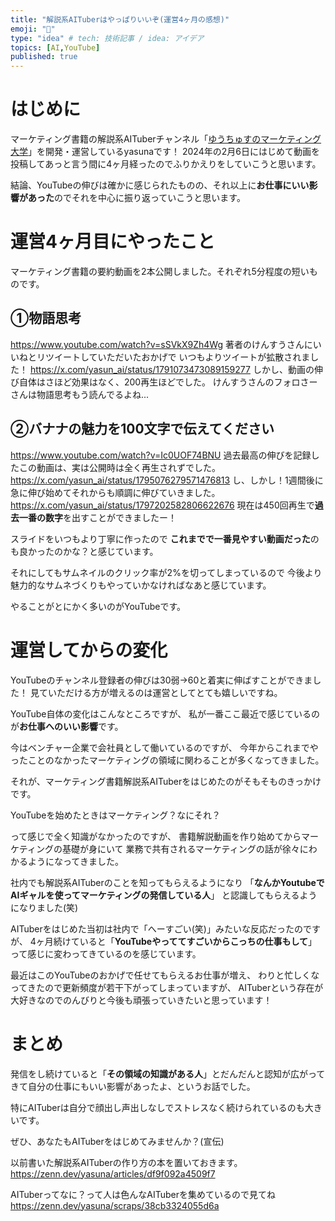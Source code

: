 ```yaml
---
title: "解説系AITuberはやっぱりいいぞ(運営4ヶ月の感想)"
emoji: "🐯"
type: "idea" # tech: 技術記事 / idea: アイデア
topics: [AI,YouTube]
published: true
---
```

# はじめに
マーケティング書籍の解説系AITuberチャンネル「[ゆうちゅすのマーケティング大学](https://www.youtube.com/@sns-university)」を開発・運営しているyasunaです！
2024年の2月6日にはじめて動画を投稿してあっと言う間に4ヶ月経ったのでふりかえりをしていこうと思います。

結論、YouTubeの伸びは確かに感じられたものの、それ以上に**お仕事にいい影響があった**のでそれを中心に振り返っていこうと思います。

# 運営4ヶ月目にやったこと
マーケティング書籍の要約動画を2本公開しました。それぞれ5分程度の短いものです。
## ①物語思考
https://www.youtube.com/watch?v=sSVkX9Zh4Wg
著者のけんすうさんにいいねとリツイートしていただいたおかげで
いつもよりツイートが拡散されました！
https://x.com/yasun_ai/status/1791073473089159277
しかし、動画の伸び自体はさほど効果はなく、200再生ほどでした。
けんすうさんのフォロさーさんは物語思考もう読んでるよね...

## ②バナナの魅力を100文字で伝えてください
https://www.youtube.com/watch?v=Ic0UOF74BNU
過去最高の伸びを記録したこの動画は、実は公開時は全く再生されずでした。
https://x.com/yasun_ai/status/1795076279571476813
し、しかし！1週間後に急に伸び始めてそれからも順調に伸びていきました。
https://x.com/yasun_ai/status/1797202582806622676
現在は450回再生で**過去一番の数字**を出すことができましたー！

スライドをいつもより丁寧に作ったので
**これまでで一番見やすい動画だった**のも良かったのかな？と感じています。

それにしてもサムネイルのクリック率が2%を切ってしまっているので
今後より魅力的なサムネづくりもやっていかなければなあと感じています。

やることがとにかく多いのがYouTubeです。

# 運営してからの変化
YouTubeのチャンネル登録者の伸びは30弱→60と着実に伸ばすことができました！
見ていただける方が増えるのは運営としてとても嬉しいですね。

YouTube自体の変化はこんなところですが、
私が一番ここ最近で感じているのが**お仕事へのいい影響**です。

今はベンチャー企業で会社員として働いているのですが、
今年からこれまでやったことのなかったマーケティングの領域に関わることが多くなってきました。

それが、マーケティング書籍解説系AITuberをはじめたのがそもそものきっかけです。

YouTubeを始めたときはマーケティング？なにそれ？

って感じで全く知識がなかったのですが、
書籍解説動画を作り始めてからマーケティングの基礎が身にいて
業務で共有されるマーケティングの話が徐々にわかるようになってきました。

社内でも解説系AITuberのことを知ってもらえるようになり
「**なんかYoutubeでAIギャルを使ってマーケティングの発信している人**」
と認識してもらえるようになりました(笑)

AITuberをはじめた当初は社内で「へーすごい(笑)」みたいな反応だったのですが、
4ヶ月続けていると「**YouTubeやっててすごいからこっちの仕事もして**」
って感じに変わってきているのを感じています。

最近はこのYouTubeのおかげで任せてもらえるお仕事が増え、
わりと忙しくなってきたので更新頻度が若干下がってしまっていますが、
AITuberという存在が大好きなのでのんびりと今後も頑張っていきたいと思っています！

# まとめ
発信をし続けていると「**その領域の知識がある人**」とだんだんと認知が広がってきて自分の仕事にもいい影響があったよ、というお話でした。

特にAITuberは自分で顔出し声出しなしでストレスなく続けられているのも大きいです。

ぜひ、あなたもAITuberをはじめてみませんか？(宣伝)

以前書いた解説系AITuberの作り方の本を置いておきます。
https://zenn.dev/yasuna/articles/df9f092a4509f7

AITuberってなに？って人は色んなAITuberを集めているので見てね
https://zenn.dev/yasuna/scraps/38cb3324055d6a